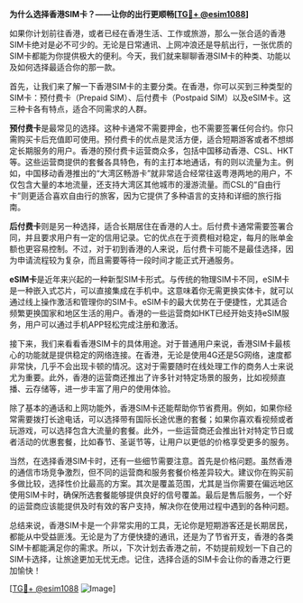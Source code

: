 **为什么选择香港SIM卡？——让你的出行更顺畅[[TG💪+ @esim1088](https://t.me/s/esim1088)]**

如果你计划前往香港，或者已经在香港生活、工作或旅游，那么一张合适的香港SIM卡绝对是必不可少的。无论是日常通讯、上网冲浪还是导航出行，一张优质的SIM卡都能为你提供极大的便利。今天，我们就来聊聊香港SIM卡的种类、功能以及如何选择最适合你的那一款。

首先，让我们来了解一下香港SIM卡的主要分类。在香港，你可以买到三种类型的SIM卡：预付费卡（Prepaid SIM）、后付费卡（Postpaid SIM）以及eSIM卡。这三种卡各有特点，适合不同需求的人群。

**预付费卡**是最常见的选择。这种卡通常不需要押金，也不需要签署任何合约。你只需购买卡后充值即可使用。预付费卡的优点是灵活方便，适合短期游客或者不想绑定长期服务的用户。香港的预付费卡运营商众多，包括中国移动香港、CSL、HKT等。这些运营商提供的套餐各具特色，有的主打本地通话，有的则以流量为主。例如，中国移动香港推出的“大湾区畅游卡”就非常适合经常往返粤港两地的用户，不仅包含大量的本地流量，还支持大湾区其他城市的漫游流量。而CSL的“自由行卡”则更适合喜欢自由行的旅客，因为它提供了多种语言的支持和详细的旅行指南。

**后付费卡**则是另一种选择，适合长期居住在香港的人士。后付费卡通常需要签署合同，并且要求用户有一定的信用记录。它的优点在于资费相对稳定，每月的账单金额也更容易控制。不过，对于初到香港的人来说，后付费卡可能不是最佳选择，因为申请流程较为复杂，而且需要等待一段时间才能正式开通服务。

**eSIM卡**是近年来兴起的一种新型SIM卡形式。与传统的物理SIM卡不同，eSIM卡是一种嵌入式芯片，可以直接集成在手机中。这意味着你无需更换实体卡，就可以通过线上操作激活和管理你的SIM卡。eSIM卡的最大优势在于便捷性，尤其适合频繁更换国家和地区生活的用户。香港的一些运营商如HKT已经开始支持eSIM服务，用户可以通过手机APP轻松完成注册和激活。

接下来，我们来看看香港SIM卡的具体用途。对于普通用户来说，香港SIM卡最核心的功能就是提供稳定的网络连接。在香港，无论是使用4G还是5G网络，速度都非常快，几乎不会出现卡顿的情况。这对于需要随时在线处理工作的商务人士来说尤为重要。此外，香港的运营商还推出了许多针对特定场景的服务，比如视频直播、云存储等，进一步丰富了用户的使用体验。

除了基本的通话和上网功能外，香港SIM卡还能帮助你节省费用。例如，如果你经常需要拨打长途电话，可以选择带有国际长途优惠的套餐；如果你喜欢看视频或者玩游戏，可以选择包含大流量的套餐。此外，一些运营商还会推出针对特定节日或者活动的优惠套餐，比如春节、圣诞节等，让用户以更低的价格享受更多的服务。

当然，在选择香港SIM卡时，还有一些细节需要注意。首先是价格问题。虽然香港的通信市场竞争激烈，但不同的运营商和服务套餐价格差异较大。建议你在购买前多做比较，选择性价比最高的方案。其次是覆盖范围，尤其是当你需要在偏远地区使用SIM卡时，确保所选套餐能够提供良好的信号覆盖。最后是售后服务，一个好的运营商应该能提供及时有效的客户支持，解决你在使用过程中遇到的各种问题。

总结来说，香港SIM卡是一个非常实用的工具，无论你是短期游客还是长期居民，都能从中受益匪浅。无论是为了方便快捷的通讯，还是为了节省开支，香港的各类SIM卡都能满足你的需求。所以，下次计划去香港之前，不妨提前规划一下自己的SIM卡选择，让旅途更加无忧无虑。记住，选择合适的SIM卡会让你的香港之行更加愉快！

[[TG💪+ @esim1088](https://t.me/s/esim1088) ![Image](https://i.postimg.cc/4NQfJmqS/Snipaste-2025-05-13-00-14-12.png)]